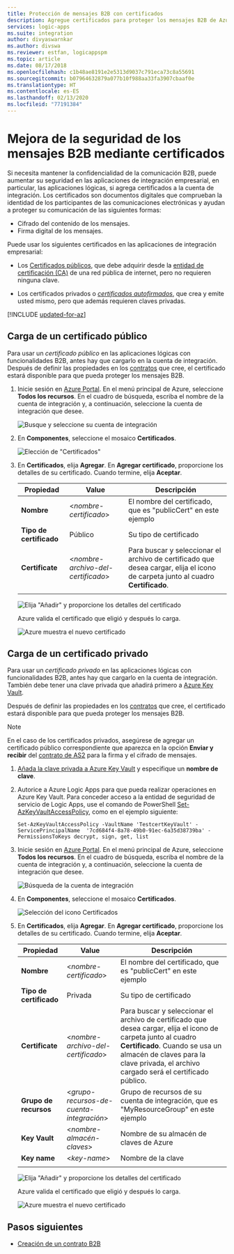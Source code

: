 ```yaml
---
title: Protección de mensajes B2B con certificados
description: Agregue certificados para proteger los mensajes B2B de Azure Logic Apps con Enterprise Integration Pack
services: logic-apps
ms.suite: integration
author: divyaswarnkar
ms.author: divswa
ms.reviewer: estfan, logicappspm
ms.topic: article
ms.date: 08/17/2018
ms.openlocfilehash: c1b48ae8191e2e5313d9037c791eca73c8a55691
ms.sourcegitcommit: b07964632879a077b10f988aa33fa3907cbaaf0e
ms.translationtype: HT
ms.contentlocale: es-ES
ms.lasthandoff: 02/13/2020
ms.locfileid: "77191384"
---
```

# <a name="improve-security-for-b2b-messages-by-using-certificates"></a>Mejora de la seguridad de los mensajes B2B mediante certificados

Si necesita mantener la confidencialidad de la comunicación B2B, puede aumentar su seguridad en las aplicaciones de integración empresarial, en particular, las aplicaciones lógicas, si agrega certificados a la cuenta de integración. Los certificados son documentos digitales que comprueban la identidad de los participantes de las comunicaciones electrónicas y ayudan a proteger su comunicación de las siguientes formas:

* Cifrado del contenido de los mensajes.
* Firma digital de los mensajes.

Puede usar los siguientes certificados en las aplicaciones de integración empresarial:

* Los [Certificados públicos](https://en.wikipedia.org/wiki/Public_key_certificate), que debe adquirir desde la [entidad de certificación (CA)](https://en.wikipedia.org/wiki/Certificate_authority) de una red pública de internet, pero no requieren ninguna clave. 

* Los certificados privados o [*certificados autofirmados*](https://en.wikipedia.org/wiki/Self-signed_certificate), que crea y emite usted mismo, pero que además requieren claves privadas. 

[!INCLUDE [updated-for-az](../../includes/updated-for-az.md)]

## <a name="upload-a-public-certificate"></a>Carga de un certificado público

Para usar un *certificado público* en las aplicaciones lógicas con funcionalidades B2B, antes hay que cargarlo en la cuenta de integración. Después de definir las propiedades en los [contratos](logic-apps-enterprise-integration-agreements.md) que cree, el certificado estará disponible para que pueda proteger los mensajes B2B.

1. Inicie sesión en [Azure Portal](https://portal.azure.com). En el menú principal de Azure, seleccione **Todos los recursos**. En el cuadro de búsqueda, escriba el nombre de la cuenta de integración y, a continuación, seleccione la cuenta de integración que desee.

   ![Busque y seleccione su cuenta de integración](media/logic-apps-enterprise-integration-certificates/select-integration-account.png)  

2. En **Componentes**, seleccione el mosaico **Certificados**.

   ![Elección de "Certificados"](media/logic-apps-enterprise-integration-certificates/add-certificates.png)

3. En **Certificados**, elija **Agregar**. En **Agregar certificado**, proporcione los detalles de su certificado. Cuando termine, elija **Aceptar**.

   | Propiedad | Value | Descripción | 
   |----------|-------|-------------|
   | **Nombre** | <*nombre-certificado*> | El nombre del certificado, que es "publicCert" en este ejemplo | 
   | **Tipo de certificado** | Público | Su tipo de certificado |
   | **Certificate** | <*nombre-archivo-del-certificado*> | Para buscar y seleccionar el archivo de certificado que desea cargar, elija el icono de carpeta junto al cuadro **Certificado**. |
   ||||

   ![Elija "Añadir" y proporcione los detalles del certificado](media/logic-apps-enterprise-integration-certificates/public-certificate-details.png)

   Azure valida el certificado que eligió y después lo carga.

   ![Azure muestra el nuevo certificado](media/logic-apps-enterprise-integration-certificates/new-public-certificate.png) 

## <a name="upload-a-private-certificate"></a>Carga de un certificado privado

Para usar un *certificado privado* en las aplicaciones lógicas con funcionalidades B2B, antes hay que cargarlo en la cuenta de integración. También debe tener una clave privada que añadirá primero a [Azure Key Vault](../key-vault/key-vault-get-started.md). 

Después de definir las propiedades en los [contratos](logic-apps-enterprise-integration-agreements.md) que cree, el certificado estará disponible para que pueda proteger los mensajes B2B.

> [!NOTE]
> En el caso de los certificados privados, asegúrese de agregar un certificado público correspondiente que aparezca en la opción **Enviar y recibir** del [contrato de AS2](logic-apps-enterprise-integration-as2.md) para la firma y el cifrado de mensajes.

1. [Añada la clave privada a Azure Key Vault](../key-vault/certificate-scenarios.md#import-a-certificate) y especifique un **nombre de clave**.
   
2. Autorice a Azure Logic Apps para que pueda realizar operaciones en Azure Key Vault. Para conceder acceso a la entidad de seguridad de servicio de Logic Apps, use el comando de PowerShell [Set-AzKeyVaultAccessPolicy](https://docs.microsoft.com/powershell/module/az.keyvault/set-azkeyvaultaccesspolicy), como en el ejemplo siguiente:

   `Set-AzKeyVaultAccessPolicy -VaultName 'TestcertKeyVault' -ServicePrincipalName 
   '7cd684f4-8a78-49b0-91ec-6a35d38739ba' -PermissionsToKeys decrypt, sign, get, list`
 
3. Inicie sesión en [Azure Portal](https://portal.azure.com). En el menú principal de Azure, seleccione **Todos los recursos**. En el cuadro de búsqueda, escriba el nombre de la cuenta de integración y, a continuación, seleccione la cuenta de integración que desee.

   ![Búsqueda de la cuenta de integración](media/logic-apps-enterprise-integration-certificates/select-integration-account.png) 

4. En **Componentes**, seleccione el mosaico **Certificados**.  

   ![Selección del icono Certificados](media/logic-apps-enterprise-integration-certificates/add-certificates.png)

5. En **Certificados**, elija **Agregar**. En **Agregar certificado**, proporcione los detalles de su certificado. Cuando termine, elija **Aceptar**.

   | Propiedad | Value | Descripción | 
   |----------|-------|-------------|
   | **Nombre** | <*nombre-certificado*> | El nombre del certificado, que es "publicCert" en este ejemplo | 
   | **Tipo de certificado** | Privada | Su tipo de certificado |
   | **Certificate** | <*nombre-archivo-del-certificado*> | Para buscar y seleccionar el archivo de certificado que desea cargar, elija el icono de carpeta junto al cuadro **Certificado**. Cuando se usa un almacén de claves para la clave privada, el archivo cargado será el certificado público. | 
   | **Grupo de recursos** | <*grupo-recursos-de-cuenta-integración*> | Grupo de recursos de su cuenta de integración, que es "MyResourceGroup" en este ejemplo | 
   | **Key Vault** | <*nombre-almacén-claves*> | Nombre de su almacén de claves de Azure |
   | **Key name** | <*key-name*> | Nombre de la clave |
   ||||

   ![Elija "Añadir" y proporcione los detalles del certificado](media/logic-apps-enterprise-integration-certificates/private-certificate-details.png)

   Azure valida el certificado que eligió y después lo carga.

   ![Azure muestra el nuevo certificado](media/logic-apps-enterprise-integration-certificates/new-private-certificate.png) 

## <a name="next-steps"></a>Pasos siguientes

* [Creación de un contrato B2B](logic-apps-enterprise-integration-agreements.md)
